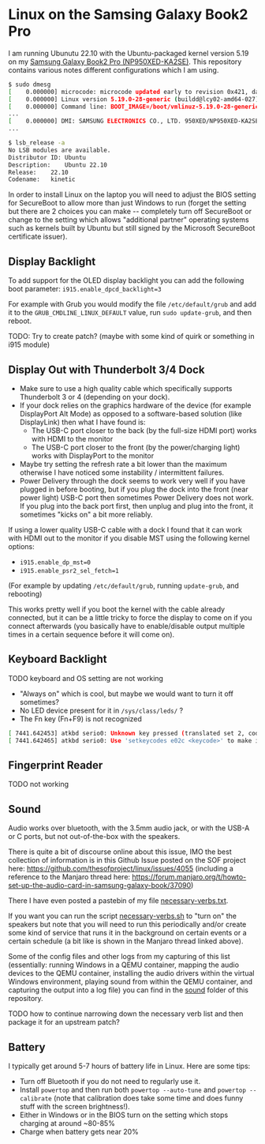 # Linux on the Samsing Galaxy Book2 Pro

I am running Ubunutu 22.10 with the Ubuntu-packaged kernel version 5.19 on my [Samsung Galaxy Book2 Pro (NP950XED-KA2SE)](https://www.samsung.com/se/business/computers/galaxy-book/galaxy-book2-pro-15inch-i7-16gb-512gb-np950xed-ka2se/). This repository contains various notes different configurations which I am using.

```sh
$ sudo dmesg
[    0.000000] microcode: microcode updated early to revision 0x421, date = 2022-06-15
[    0.000000] Linux version 5.19.0-28-generic (buildd@lcy02-amd64-027) (x86_64-linux-gnu-gcc-12 (Ubuntu 12.2.0-3ubuntu1) 12.2.0, GNU ld (GNU Binutils for Ubuntu) 2.39) #29-Ubuntu SMP PREEMPT_DYNAMIC Thu Dec 15 09:37:06 UTC 2022 (Ubuntu 5.19.0-28.29-generic 5.19.17)
[    0.000000] Command line: BOOT_IMAGE=/boot/vmlinuz-5.19.0-28-generic root=UUID=51750a71-2075-49d1-b42a-895d4b9c3ebb ro quiet splash i915.enable_dpcd_backlight=3 vt.handoff=7
...
[    0.000000] DMI: SAMSUNG ELECTRONICS CO., LTD. 950XED/NP950XED-KA2SE, BIOS P08RGF.054.220817.ZQ 08/17/2022
...

$ lsb_release -a
No LSB modules are available.
Distributor ID:	Ubuntu
Description:	Ubuntu 22.10
Release:	22.10
Codename:	kinetic
```

In order to install Linux on the laptop you will need to adjust the BIOS setting for SecureBoot to allow more than just Windows to run (forget the setting but there are 2 choices you can make -- completely turn off SecureBoot or change to the setting which allows "additional partner" operating systems such as kernels built by Ubuntu but still signed by the Microsoft SecureBoot certificate issuer).

## Display Backlight

To add support for the OLED display backlight you can add the following boot parameter: `i915.enable_dpcd_backlight=3`

For example with Grub you would modify the file `/etc/default/grub` and add it to the `GRUB_CMDLINE_LINUX_DEFAULT` value, run `sudo update-grub`, and then reboot.

TODO: Try to create patch? (maybe with some kind of quirk or something in i915 module)

## Display Out with Thunderbolt 3/4 Dock

- Make sure to use a high quality cable which specifically supports Thunderbolt 3 or 4 (depending on your dock).
- If your dock relies on the graphics hardware of the device (for example DisplayPort Alt Mode) as opposed to a software-based solution (like DisplayLink) then what I have found is:
  - The USB-C port closer to the back (by the full-size HDMI port) works with HDMI to the monitor
  - The USB-C port closer to the front (by the power/charging light) works with DisplayPort to the monitor
- Maybe try setting the refresh rate a bit lower than the maximum otherwise I have noticed some instability / intermittent failures.
- Power Delivery through the dock seems to work very well if you have plugged in before booting, but if you plug the dock into the front (near power light) USB-C port then sometimes Power Delivery does not work. If you plug into the back port first, then unplug and plug into the front, it sometimes "kicks on" a bit more reliably.

If using a lower quality USB-C cable with a dock I found that it can work with HDMI out to the monitor if you disable MST using the following kernel options:

- `i915.enable_dp_mst=0`
- `i915.enable_psr2_sel_fetch=1`

(For example by updating `/etc/default/grub`, running `update-grub`, and rebooting)

This works pretty well if you boot the kernel with the cable already connected, but it can be a little tricky to force the display to come on if you connect afterwards (you basically have to enable/disable output multiple times in a certain sequence before it will come on).

## Keyboard Backlight

TODO keyboard and OS setting are not working

- "Always on" which is cool, but maybe we would want to turn it off sometimes?
- No LED device present for it in `/sys/class/leds/` ?
- The Fn key (Fn+F9) is not recognized

```sh
[ 7441.642453] atkbd serio0: Unknown key pressed (translated set 2, code 0xac on isa0060/serio0).
[ 7441.642465] atkbd serio0: Use 'setkeycodes e02c <keycode>' to make it known.
```

## Fingerprint Reader

TODO not working

## Sound

Audio works over bluetooth, with the 3.5mm audio jack, or with the USB-A or C ports, but not out-of-the-box with the speakers.

There is quite a bit of discourse online about this issue, IMO the best collection of information is in this Github Issue posted on the SOF project here: https://github.com/thesofproject/linux/issues/4055 (including a reference to the Manjaro thread here: https://forum.manjaro.org/t/howto-set-up-the-audio-card-in-samsung-galaxy-book/37090)

There I have even posted a pastebin of my file [necessary-verbs.txt](sound/necessary-verbs.txt).

If you want you can run the script [necessary-verbs.sh](sound/necessary-verbs.sh) to "turn on" the speakers but note that you will need to run this periodically and/or create some kind of service that runs it in the background on certain events or a certain schedule (a bit like is shown in the Manjaro thread linked above).

Some of the config files and other logs from my capturing of this list (essentially: running Windows in a QEMU container, mapping the audio devices to the QEMU container, installing the audio drivers within the virtual Windows environment, playing sound from within the QEMU container, and capturing the output into a log file) you can find in the [sound](./sound/) folder of this repository.

TODO how to continue narrowing down the necessary verb list and then package it for an upstream patch?

## Battery

I typically get around 5-7 hours of battery life in Linux. Here are some tips:

- Turn off Bluetooth if you do not need to regularly use it.
- Install `powertop` and then run both `powertop --auto-tune` and `powertop --calibrate` (note that calibration does take some time and does funny stuff with the screen brightness!).
- Either in Windows or in the BIOS turn on the setting which stops charging at around ~80-85%
- Charge when battery gets near 20%

